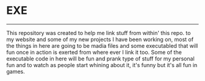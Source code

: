 # EXE
---
This repository was created to help me link stuff from within' this repo. to my website and some of my new projects I have been working on, most of the things in here are going to be madia files and some executabled that will fun once in action is exerted from where ever I link it too. Some of the executable code in here will be fun and prank type of stuff for my personal fun and to watch as people start whining about it, it's funny but it's all fun in games.
